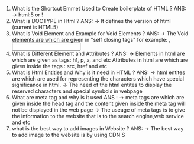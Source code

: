 1. What is the Shortcut Emmet Used to Create boilerplate of HTML ?
ANS: -> html:5 or !
2. What is DOCTYPE in Html ?
ANS: -> It defines the version of html (current is HTML5)
3. What is Void Element and Example for Void Elements ?
ANS: -> The Void elements are which are given in "self closing tags" 
     for example: <img />, <input/> 
4. What is Different Element and Attributes ?
ANS: -> Elements in html are which are given as tags: h1, p, a, and etc 
     Attributes in html are which are given inside the tags : src, href and etc 
5. What is Html Entities and Why is it need in HTML ?
ANS: -> html entites are which are used for representing the characters which
     have special significance in html.
    -> The need of the html entites to display the reserved characters and special symbols in webpage
6. What are meta tag and why is it used 
ANS : -> meta tags are which are given inside the head tag and the content given inside the meta tag      will not be displayed in the web page 
    -> The useage of meta tags is to give the information to the website that is to the search engine,web service and etc
7. what is the best way to add images in Website ?
ANS: -> The best way to add image to the website is by using CDN'S
